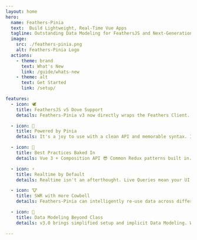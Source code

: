 ```yaml
---
layout: home
hero:
  name: Feathers-Pinia
  text:  Build Lightweight, Real-Time Vue Apps
  tagline: Outstanding Data Modeling for FeathersJS and Next-Generation Vue
  image:
    src: ./feathers-pinia.png
    alt: Feathers-Pinia Logo
  actions:
    - theme: brand
      text: What's New
      link: /guide/whats-new
    - theme: alt
      text: Get Started
      link: /setup/

features:
  - icon: 🕊️
    title: FeathersJS v5 Dove Support
    details: Feathers-Pinia v3 now directly wraps the Feathers Client. Effortlessly use types directly from your backend API.

  - icon: 🍍
    title: Powered by Pinia
    details: It's a joy to use with a clean API and memorable syntax. It's also crazy fast. Really, the speed difference is ludicrous. ➳

  - icon: 🧁
    title: Best Practices Baked In
    details: Vue 3 + Composition API 😎 Common Redux patterns built in. Intelligent Fall-Through Cache. Query the store like a local database.

  - icon: ⚡️
    title: Realtime by Default
    details: Realtime isn't an afterthought. Live Queries mean your UI updates as new data arrives from the Feathers server. No effort required.

  - icon: 🐮
    title: SWR with more Cowbell
    details: Feathers-Pinia can intelligently re-use data across different queries, making apps feel faster. Go Realtime and make SWR obsolete!

  - icon: 🥷
    title: Data Modeling Beyond Class
    details: v3.0 brings simplified setup and implicit Data Modeling. We've ditched classes for functions and baked it into the Feathers Client.

---
```


<script setup>
import Badge from './components/Badge.vue'
import pkg from '../package.json'
</script>

<style>
.VPImage {
  max-height: 240px;
}
@screen sm {
  .VPImage {
    max-height: 320px;
  }
}
@screen md {
  .VPImage {
    max-width: 190px !important;
  }
}
@screen lg {
  .VPImage {
    max-width: 190px !important;
    max-height: initial;
  }
}
</style>
